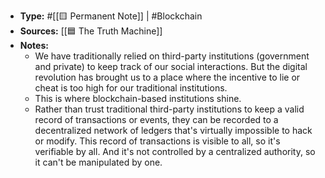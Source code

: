 - **Type:** #[[🟨 Permanent Note]] | #Blockchain
- **Sources:** [[🟦 The Truth Machine]]
- **Notes:**
    - We have traditionally relied on third-party institutions (government and private) to keep track of our social interactions. But the digital revolution has brought us to a place where the incentive to lie or cheat is too high for our traditional institutions.
    - This is where blockchain-based institutions shine.
    - Rather than trust traditional third-party institutions to keep a valid record of transactions or events, they can be recorded to a decentralized network of ledgers that's virtually impossible to hack or modify. This record of transactions is visible to all, so it's verifiable by all. And it's not controlled by a centralized authority, so it can't be manipulated by one.
